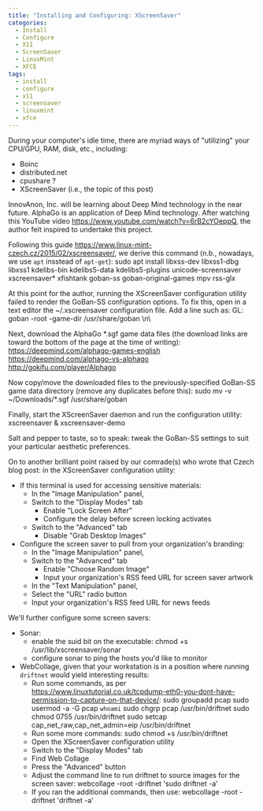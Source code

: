 ```yaml
---
title: "Installing and Configuring: XScreenSaver"
categories:
  - Install
  - Configure
  - X11
  - ScreenSaver
  - LinuxMint
  - XFCE
tags:
  - install
  - configure
  - x11
  - screensaver
  - linuxmint
  - xfce
---
```


During your computer's idle time, there are myriad ways of "utilizing" your CPU/GPU, RAM, disk, etc., including:
  - Boinc
  - distributed.net
  - cpushare ?
  - XScreenSaver (i.e., the topic of this post)

InnovAnon, Inc. will be learning about Deep Mind technology in the near future.
AlphaGo is an application of Deep Mind technology.
After watching this YouTube video https://www.youtube.com/watch?v=6rB2cYOeppQ, the author felt inspired to undertake this project.

Following this guide https://www.linux-mint-czech.cz/2015/02/xscreensaver/, we derive this command (n.b., nowadays, we use `apt` insstead of `apt-get`):
sudo apt install libxss-dev libxss1-dbg libxss1 kdelibs-bin kdelibs5-data kdelibs5-plugins unicode-screensaver xscreensaver* xfishtank goban-ss goban-original-games mpv rss-glx

At this point for the author, running the XScreenSaver configuration utility failed to render the GoBan-SS configuration options. To fix this, open in a text editor the ~/.xscreensaver configuration file. Add a line such as:
GL: goban -root -game-dir /usr/share/goban \n\

Next, download the AlphaGo *.sgf game data files (the download links are toward the bottom of the page at the time of writing):
https://deepmind.com/alphago-games-english
https://deepmind.com/alphago-vs-alphago
http://gokifu.com/player/Alphago

Now copy/move the downloaded files to the previously-specified GoBan-SS game data directory (remove any duplicates before this):
sudo mv -v ~/Downloads/*.sgf  /usr/share/goban

Finally, start the XScreenSaver daemon and run the configuration utility:
xscreensaver &
xscreensaver-demo

Salt and pepper to taste, so to speak: tweak the GoBan-SS settings to suit your particular aesthetic preferences.

On to another brilliant point raised by our comrade(s) who wrote that Czech blog post: in the XScreenSaver configuration utility:
  - If this terminal is used for accessing sensitive materials:
      - In the "Image Manipulation" panel,
      - Switch to the "Display Modes" tab
          - Enable "Lock Screen After"
          - Configure the delay before screen locking activates
      - Switch to the "Advanced" tab
          - Disable "Grab Desktop Images"
  - Configure the screen saver to pull from your organization's branding:
      - In the "Image Manipulation" panel,
      - Switch to the "Advanced" tab
          - Enable "Choose Random Image"
          - Input your organization's RSS feed URL for screen saver artwork
      - In the "Text Manipulation" panel,
      - Select the "URL" radio button
      - Input your organization's RSS feed URL for news feeds

We'll further configure some screen savers:
  - Sonar:
      - enable the suid bit on the executable:
        chmod +s /usr/lib/xscreensaver/sonar
      - configure sonar to ping the hosts you'd like to monitor
  - WebCollage, given that your workstation is in a position where running `driftnet` would yield interesting results:
      - Run some commands, as per https://www.linuxtutorial.co.uk/tcpdump-eth0-you-dont-have-permission-to-capture-on-that-device/:
        sudo groupadd pcap
        sudo usermod -a -G pcap `whoami`
        sudo chgrp pcap /usr/bin/driftnet
        sudo chmod 0755 /usr/bin/driftnet
        sudo setcap cap_net_raw,cap_net_admin=eip /usr/bin/driftnet
      - Run some more commands:
        sudo chmod +s /usr/bin/driftnet
      - Open the XScreenSaver configuration utility
      - Switch to the "Display Modes" tab
      - Find Web Collage
      - Press the "Advanced" button
      - Adjust the command line to run driftnet to source images for the screen saver:
        webcollage -root -driftnet 'sudo driftnet -a'
      - If you ran the additional commands, then use:
        webcollage -root -driftnet 'driftnet -a'
